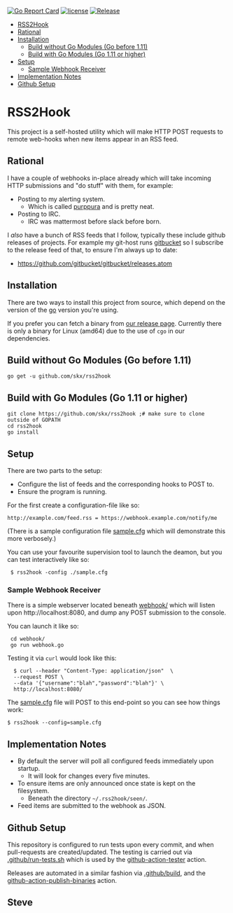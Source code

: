 [![Go Report Card](https://goreportcard.com/badge/github.com/skx/rss2hook)](https://goreportcard.com/report/github.com/skx/rss2hook)
[![license](https://img.shields.io/github/license/skx/rss2hook.svg)](https://github.com/skx/rss2hook/blob/master/LICENSE)
[![Release](https://img.shields.io/github/release/skx/rss2hook.svg)](https://github.com/skx/rss2hook/releases/latest)

* [RSS2Hook](#rss2hook)
* [Rational](#rational)
* [Installation](#installation)
  * [Build without Go Modules (Go before 1.11)](#build-without-go-modules-go-before-111)
  * [Build with Go Modules (Go 1.11 or higher)](#build-with-go-modules-go-111-or-higher)
* [Setup](#setup)
  * [Sample Webhook Receiver](#sample-webhook-receiver)
* [Implementation Notes](#implementation-notes)
* [Github Setup](#github-setup)


# RSS2Hook

This project is a self-hosted utility which will make HTTP POST
requests to remote web-hooks when new items appear in an RSS feed.



## Rational

I have a couple of webhooks in-place already which will take incoming
HTTP submissions and "do stuff" with them, for example:

* Posting to my alerting system.
   * Which is called [purppura](https://github.com/skx/purppura/) and is pretty neat.
* Posting to IRC.
   * IRC was mattermost before slack before born.

I _also_ have a bunch of RSS feeds that I follow, typically these include
github releases of projects.  For example my git-host runs [gitbucket](https://github.com/gitbucket/gitbucket) so I subscribe to the release feed of that, to ensure I'm always up to date:

* https://github.com/gitbucket/gitbucket/releases.atom


## Installation

There are two ways to install this project from source, which depend on the version of the [go](https://golang.org/) version you're using.

If you prefer you can fetch a binary from [our release page](https://github.com/skx/rss2hook/releases).  Currently there is only a binary for Linux (amd64) due to the use of `cgo` in our dependencies.

## Build without Go Modules (Go before 1.11)

    go get -u github.com/skx/rss2hook

## Build with Go Modules (Go 1.11 or higher)

    git clone https://github.com/skx/rss2hook ;# make sure to clone outside of GOPATH
    cd rss2hook
    go install



## Setup

There are two parts to the setup:

* Configure the list of feeds and the corresponding hooks to POST to.
* Ensure the program is running.

For the first create a configuration-file like so:

    http://example.com/feed.rss = https://webhook.example.com/notify/me

(There is a sample configuration file [sample.cfg](sample.cfg) which
will demonstrate this more verbosely.)

You can use your favourite supervision tool to launch the deamon, but you
can test interactively like so:

     $ rss2hook -config ./sample.cfg



### Sample Webhook Receiver

There is a simple webserver located beneath [webhook/](webhook/) which
will listen upon http://localhost:8080, and dump any POST submission to the
console.

You can launch it like so:

     cd webhook/
     go run webhook.go

Testing it via `curl` would look like this:

      $ curl --header "Content-Type: application/json"  \
      --request POST \
      --data '{"username":"blah","password":"blah"}' \
      http://localhost:8080/

The [sample.cfg](sample.cfg) file will POST to this end-point so you can
see how things work:

    $ rss2hook --config=sample.cfg



## Implementation Notes

* By default the server will poll all configured feeds immediately
upon startup.
   * It will look for changes every five minutes.
* To ensure items are only announced once state is kept on the filesystem.
   * Beneath the directory `~/.rss2hook/seen/`.
* Feed items are submitted to the webhook as JSON.



## Github Setup

This repository is configured to run tests upon every commit, and when
pull-requests are created/updated.  The testing is carried out via
[.github/run-tests.sh](.github/run-tests.sh) which is used by the
[github-action-tester](https://github.com/skx/github-action-tester) action.

Releases are automated in a similar fashion via [.github/build](.github/build),
and the [github-action-publish-binaries](https://github.com/skx/github-action-publish-binaries) action.

Steve
--
